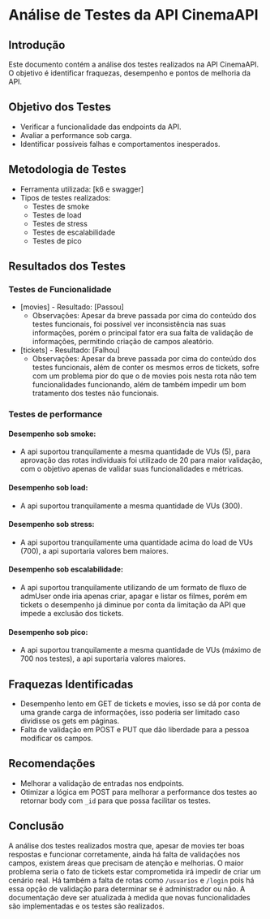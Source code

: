 # Análise de Testes da API CinemaAPI
## Introdução
Este documento contém a análise dos testes realizados na API CinemaAPI. O objetivo é identificar fraquezas, desempenho e pontos de melhoria da API.
## Objetivo dos Testes
- Verificar a funcionalidade das endpoints da API.
- Avaliar a performance sob carga.
- Identificar possíveis falhas e comportamentos inesperados.
## Metodologia de Testes
- Ferramenta utilizada: [k6 e swagger]
- Tipos de testes realizados:
  - Testes de smoke
  - Testes de load
  - Testes de stress
  - Testes de escalabilidade
  - Testes de pico

## Resultados dos Testes
### Testes de Funcionalidade
- [movies] - Resultado: [Passou]
  - Observações: Apesar da breve passada por cima do conteúdo dos testes funcionais, foi possível ver inconsistência nas suas informações, porém o principal fator era sua falta de validação de informações, permitindo criação de campos aleatório.
- [tickets] - Resultado: [Falhou]
  - Observações: Apesar da breve passada por cima do conteúdo dos testes funcionais, além de conter os mesmos erros de tickets, sofre com um problema pior do que o de movies pois nesta rota não tem funcionalidades funcionando, além de também impedir um bom tratamento dos testes não funcionais.

### Testes de performance
#### Desempenho sob smoke:
- A api suportou tranquilamente a mesma quantidade de VUs (5), para aprovação das rotas individuais foi utilizado de 20 para maior validação, com o objetivo apenas de validar suas funcionalidades e métricas.

#### Desempenho sob load:
- A api suportou tranquilamente a mesma quantidade de VUs (300).

#### Desempenho sob stress:
- A api suportou tranquilamente uma quantidade acima do load de VUs (700), a api suportaria valores bem maiores.

#### Desempenho sob escalabilidade:
- A api suportou tranquilamente utilizando de um formato de fluxo de admUser onde iria apenas criar, apagar e listar os filmes, porém em tickets o desempenho já diminue por conta da limitação da API que impede a exclusão dos tickets.
#### Desempenho sob pico:
- A api suportou tranquilamente a mesma quantidade de VUs (máximo de 700 nos testes), a api suportaria valores maiores.

## Fraquezas Identificadas
- Desempenho lento em GET de tickets e movies, isso se dá por conta de uma grande carga de informações, isso poderia ser limitado caso dividisse os gets em páginas.
- Falta de validação em POST e PUT que dão liberdade para a pessoa modificar os campos.

## Recomendações
- Melhorar a validação de entradas nos endpoints.
- Otimizar a lógica em POST para melhorar a performance dos testes ao retornar body com `_id` para que possa facilitar os testes.

## Conclusão
A análise dos testes realizados mostra que, apesar de movies ter boas respostas e funcionar corretamente, ainda há falta de validações nos campos, existem áreas que precisam de atenção e melhorias. O maior problema seria o fato de tickets estar comprometida irá impedir de criar um cenário real. Há também a falta de rotas como `/usuarios` e `/login` pois há essa opção de validação para determinar se é administrador ou não. A documentação deve ser atualizada à medida que novas funcionalidades são implementadas e os testes são realizados.

